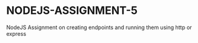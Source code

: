 # NODEJS-ASSIGNMENT-5
NodeJS Assignment on creating endpoints and running them using http or express
